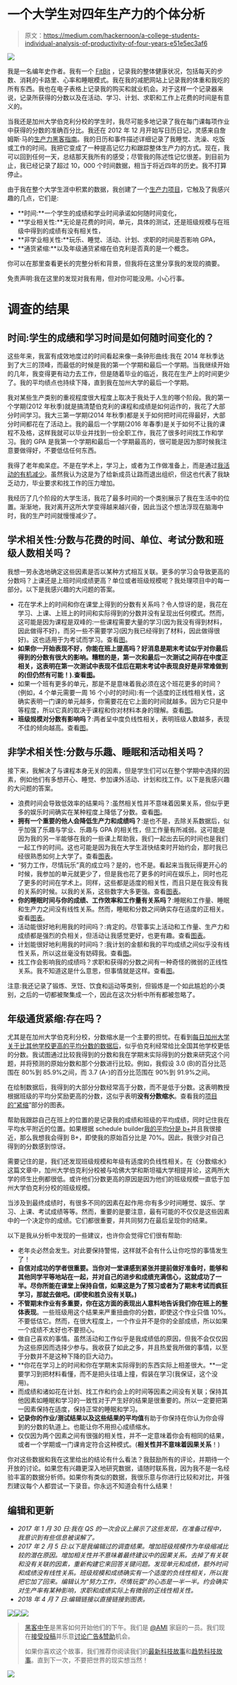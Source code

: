 # 一个大学生对四年生产力的个体分析

> 原文：<https://medium.com/hackernoon/a-college-students-individual-analysis-of-productivity-of-four-years-e51e5ec3af6>

![](img/4cada53762aaa0c75318260dfe72ff0b.png)

我是一名编年史作者。我有一个 [FitBit](https://hackernoon.com/tagged/fitbit) ，记录我的整体健康状况，包括每天的步数、消耗的卡路里、心率和睡眠模式。我在我的减肥网站上记录我的体重和我吃的所有东西。我也在电子表格上记录我的购买和就业机会。对于这样一个记录器来说，记录所获得的分数以及在活动、学习、计划、求职和工作上花费的时间是有意义的。

当我还是加州大学伯克利分校的学生时，我尽可能多地记录了我在每门课每项作业中获得的分数的准确百分比。我还在 2012 年 12 月开始写日历日记，灵感来自詹姆斯·马的[生产力黑客指南](http://www.jamesmaa.com/2012/12/02/james-maas-productivity-hacking-guide/)。我的日历和事件描述详细记录了我睡觉、洗澡、吃饭或工作的时间。我把它变成了一种提高记忆力和跟踪整体生产力的方式。现在，我可以回到任何一天，总结那天我所有的感受；尽管我的陈述性记忆很差。到目前为止，我已经记录了超过 10，000 个时间数据，相当于将近四年的历史。我不打算停止。

由于我在整个大学生涯中积累的数据，我创建了一个[生产力项目](http://tiffanyqi.github.io/my-projects/college-productivity.html)，它触及了我感兴趣的几点，它们是:

*   **时间:**一个学生的成绩和学业时间承诺如何随时间变化，
*   **学业相关性:**无论是花费的时间，单元，具体的测试，还是班级规模与在班级中得到的成绩有没有相关性，
*   **非学业相关性:**玩乐、睡觉、活动、计划、求职的时间是否影响 GPA，
*   **通货紧缩:**以及年级通货紧缩在伯克利是否真的是一个概念。

你可以在那里查看更长的完整分析和背景，但我将在这里分享我的发现的摘要。

免责声明:我在这里的发现对我有用，但对你可能没用。小心行事。

# 调查的结果

## **时间**:学生的成绩和学习时间是如何随时间变化的？

这些年来，我富有成效地度过的时间看起来像一条钟形曲线:我在 2014 年秋季达到了大三的顶峰，而最低的时候是我的第一个学期和最后一个学期。当我继续开始的几年，我变得更有动力去工作，但是随着毕业的临近，我花在生产上的时间更少了。我的平均绩点也持续下降，直到我在加州大学的最后一个学期。

我对某些生产类别的重视程度很大程度上取决于我处于人生的哪个阶段。我的第一个学期(2012 年秋季)就是搞清楚伯克利的课程和成绩是如何运作的，我花了大部分时间学习。我大三第一学期(2014 年秋季)都是关于如何把时间花得最好，大部分时间都花在了活动上。我的最后一个学期(2016 年春季)是关于如何不让我的课程不及格，这样我就可以毕业并找到一份全职工作，我花了很多时间找工作和学习。我的 GPA 是我第一个学期和最后一个学期最高的，很可能是因为那时候我注意要做得好，不要低估任何东西。

我得了老年痴呆症。不是在学术上，学习上，或者为工作做准备上，而是通过[我活动的有机减少](http://tiffanyqi.github.io/my-projects/college-productivity.html#SemActivities)。虽然我认为这是为了给新成员让路而退出组织，但这也代表了我缺乏动力，毕业要求和找工作的压力增加。

我经历了几个阶段的大学生活，我花了最多时间的一个类别展示了我在生活中的位置。渐渐地，我对离开这所大学变得越来越兴奋，因此当这个想法浮现在脑海中时，我的生产时间就慢慢减少了。

## **学术相关性:分数与花费的时间、单位、考试分数和班级人数相关吗？**

我想一劳永逸地确定这些因素是否以某种方式相互关联。更多的学习会导致更高的分数吗？上课还是上班时间成绩更高？单位或者班级规模呢？我处理项目中的每一部分。以下是我感兴趣的大问题的答案。

*   花在学术上的时间和你在课堂上得到的分数有关系吗？令人惊讶的是，我花在学习、上课、上班上的时间和实际得到的分数并没有呈现出任何模式。然而，这可能是因为课程是双峰的:一些课程需要大量的学习(因为我没有得到材料，因此做得不好)，而另一些不需要学习(因为我已经得到了材料，因此做得很好)。这也适用于为考试而学习。查看[图](http://tiffanyqi.github.io/my-projects/college-productivity#GradeVClass)。
*   **如果你一开始表现不好，你能在班上提高吗？好消息是期末考试似乎对你最后得到的分数有很大的影响。糟糕的是，第一次和最后一次测试之间存在中度正相关，这表明在第一次测试中表现不佳后在期末考试中表现良好是非常难做到的(但仍然有可能！).查看[图](http://tiffanyqi.github.io/my-projects/college-productivity#GradeVFirst)。**
*   如果一个班有更多的单元，那是不是意味着我必须在这个班花更多的时间？(例如，4 个单元需要一周 16 个小时的时间):有一个适度的正线性相关性，这确实表明一门课的单元越多，你需要花在它上面的时间就越多。因为它只是中等程度，所以它真的取决于课程和你对材料本身的理解。查看[图](http://tiffanyqi.github.io/my-projects/college-productivity#UnitsVAvTime)。
*   **班级规模对分数有影响吗？**:两者呈中度负线性相关，表明班级人数越多，表现不佳的倾向越高。查看[图](http://tiffanyqi.github.io/my-projects/college-productivity#GradeVSize)。

## 非学术相关性:分数与乐趣、睡眠和活动相关吗？

接下来，我解决了与课程本身无关的因素，但是学生们可以在整个学期中选择的因素，例如他们有多想开心、睡觉、参加课外活动、计划和找工作。以下是我感兴趣的大问题的答案。

*   浪费时间会导致低效率的结果吗？:虽然相关性并不意味着因果关系，但似乎更多的娱乐时间确实在某种程度上降低了分数。查看[图](http://tiffanyqi.github.io/my-projects/college-productivity#SemGradeVFun)。
*   **拥有一个重要的他人会降低生产力和成绩吗？**:是也不是，去除关系数据后，似乎加强了乐趣与学业、乐趣与 GPA 的相关性，但工作量有所减弱。这可能是因为我的另一半能够在我的一些课上帮助我，我们一起出去玩的时间也是我们一起工作的时间。这也可能是因为我在大学生涯快结束时开始约会，那时我已经很熟悉如何上大学了。查看[图表](http://tiffanyqi.github.io/my-projects/college-productivity#SemFun)。
*   “努力工作，尽情玩乐”真的成立吗？是的，也不是。看起来当我玩得更开心的时候，我参加的单元就更少了，但是我也花了更多的时间在娱乐上，同时也花了更多的时间在学术上。同样，这些都是适度的相关性，而且只是在我没有我的关系的时候。以我的关系，这些数字大多更强。查看[图表](http://tiffanyqi.github.io/my-projects/college-productivity#SemFun)。
*   **你的睡眠时间与你的成绩、工作效率和工作量有关系吗？**:睡眠和工作量、睡眠和生产力之间没有线性关系。然而，睡眠和分数之间确实存在适度的正相关。查看[图表](http://tiffanyqi.github.io/my-projects/college-productivity#SemSleep)。
*   活动能很好地利用我的时间吗？:肯定的。尽管事实上活动和工作量、生产力和成绩都是强烈的负相关，但活动让我感觉更好，也更有趣。查看[图表](http://tiffanyqi.github.io/my-projects/college-productivity#SemActivities)。
*   计划能很好地利用我的时间吗？:我计划的金额和我的平均成绩之间似乎没有线性关系，所以这丝毫没有妨碍我。查看[图](http://tiffanyqi.github.io/my-projects/college-productivity#SemPlanning)。
*   找工作会影响我的成绩吗？求职和获得的分数之间有一种奇怪的微弱的正线性关系。我不知道这是什么意思，但事情就是这样。查看[图](http://tiffanyqi.github.io/my-projects/college-productivity#SemJobs)。

注意:我还记录了锻炼、烹饪、饮食和运动等类别，但锻炼是一个如此尴尬的小类别，之后的一切都被聚集成一个，因此在这次分析中所有都被忽略了。

## 年级通货紧缩:存在吗？

尤其是在加州大学伯克利分校，分数缩水是一个主要的担忧。在看到[每日加州大学关于比其他学校更高的平均分数的数据后](http://www.dailycal.org/2015/05/15/grade-deflation/)，似乎伯克利经常给比全国其他学校更低的分数。我试图通过比较我得到的分数和我在学期末实际得到的分数来研究这个问题，并将预测的原始分数和那个分数进行比较。例如，我假设 3.0 (B)的百分比范围在 80%到 85.9%之间，而 3.7 (A-)的百分比范围在 90%到 91.9%之间。

在绘制数据后，我得到的大部分分数经常高于分数，而不是低于分数。这表明教授根据班级的平均分奖励更高的分数，这似乎表明**没有分数缩水**。查看我的[项目的“紧缩](http://tiffanyqi.github.io/my-projects/college-productivity.html#deflation)”部分的图表。

帮助我跟踪自己在班上的位置的是记录我的成绩和班级的平均成绩，同时记住我在平均水平附近的位置。如果根据 schedule builder[我的平均分是 b+](http://schedulebuilder.berkeley.edu)并且我很接近，那么我想我会得到 B+，即使我的原始百分比是 70%。因此，我很少对自己得到的分数感到惊讶。

需要记住的是，我们还发现班级规模和年级有适度的负线性相关。在《分数缩水》这篇文章中，加州大学伯克利分校被与哈佛大学和斯坦福大学相提并论，这两所大学的师生比例都很低。或许他们分数更高的原因是因为他们的班级规模一直低于加州大学伯克利分校的班级规模。

当涉及到最终成绩时，有很多不同的因素在起作用:你有多少时间睡觉、娱乐、学习、上课、考试成绩等等。然而，重要的是要注意，最有可能的不仅仅是这些因素中的一个决定你的成绩。它们都很重要，并共同努力在最后呈现你的结果。

以下是我从分析中发现的一些建议，也许你会觉得它们很有帮助:

*   老年炎必然会发生。对此要保持警惕，这样就不会有什么让你吃惊的事情发生了！
*   **自信对成功的学者很重要。当你对一堂课感到紧张并提前做好准备时，能够和其他同学平等地站在一起，并对自己的进步和成绩充满信心，这就成功了一半。尽你所能在课堂上保持自信，如果这是为了预习或者为了期末考试而疯狂学习，那就去做吧。(即使和胜负没有关联。)**
*   **不管期末作业有多重要，你在这方面的表现出人意料地告诉我们你在班上的整体表现**。一些班级用这个结果来严重扭曲你的分数，即使这个作业只值 10%。不要低估它。然而，在很大程度上，一个作业并不是你的全部成绩，所以如果一个成绩不太好也不要担心。
*   做自己喜欢的事情。虽然活动和工作似乎是我成绩低的原因，但我不会仅仅因为这些原因而选择少参与。我收获了如此之多，并且热爱我所做的事情，以至于分数并不是这种下降的巨大动力。
*   **你花在学习上的时间和你在学期末实际得到的东西实际上相差很大。**一定要学习到把材料看懂，而不是把头往墙上撞，假装在学习(我保证，这个没用)。
*   而成绩和诸如花在计划、找工作和约会上的时间等因素之间没有关联；保持其他因素如睡眠和学习的一致性对于产生好的结果是很重要的。所以一定要把第一因素保持在适度，保持正常的睡眠和学习。
*   **记录你的作业/测试结果以及这些结果的平均值**有助于你保持在你认为你会得到的分数的轨道上。也能让你不用担心成绩缩水。
*   仅仅因为两个因素之间有很强的相关性，并不一定意味着你会有相同的结果，或者一个学期或一门课肯定符合这种模式。(**相关性并不意味着因果关系**！)

你对这些数据和我在这里给出的结论有什么看法？我鼓励所有的评论，并期待一个开放的讨论。如果您有兴趣更深入地研究数据，请随时联系我，因为我不是一名经验丰富的数据分析师。如果你有类似的数据，我很乐意与你进行比较和对比，并强烈建议每个人都尝试一下录音。你永远不知道会有什么结果！

## **编辑和更新**

*   *2017 年 1 月 30 日:我在 QS 的一次会议上展示了这些发现，在准备过程中，我意识到有些信息被误解了。*
*   *2017 年 2 月 5 日:以下是我编辑过的调查结果。增加班级规模作为年级缩减比较的潜在原因。增加相关性并不意味着最终建议中的因果关系。去掉了有关联和没有关联的因素，重新构建它来回答关键问题。发现单元和成绩，额外时间和成绩没有线性关系。班级规模和成绩确实有一个适度的负线性相关，所以我把它加了回来。编辑认为“努力工作，尽情玩耍”的心态是一半一半。约会确实对生产率有某种影响，求职和成绩实际上有微弱的正线性相关性。*
*   *2018 年 4 月 7 日:编辑链接以直接链接到图表。*

[![](img/50ef4044ecd4e250b5d50f368b775d38.png)](http://bit.ly/HackernoonFB)[![](img/979d9a46439d5aebbdcdca574e21dc81.png)](https://goo.gl/k7XYbx)[![](img/2930ba6bd2c12218fdbbf7e02c8746ff.png)](https://goo.gl/4ofytp)

> [黑客中午](http://bit.ly/Hackernoon)是黑客如何开始他们的下午。我们是 [@AMI](http://bit.ly/atAMIatAMI) 家庭的一员。我们现在[接受投稿](http://bit.ly/hackernoonsubmission)并乐意[讨论广告&赞助](mailto:partners@amipublications.com)机会。
> 
> 如果你喜欢这个故事，我们推荐你阅读我们的[最新科技故事](http://bit.ly/hackernoonlatestt)和[趋势科技故事](https://hackernoon.com/trending)。直到下一次，不要把世界的现实想当然！

[![](img/be0ca55ba73a573dce11effb2ee80d56.png)](https://goo.gl/Ahtev1)